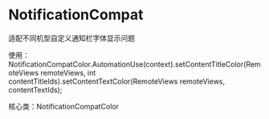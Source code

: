 # NotificationCompat
适配不同机型自定义通知栏字体显示问题

使用：NotificationCompatColor.AutomationUse(context).setContentTitleColor(RemoteViews remoteViews, int contentTitleIds).setContentTextColor(RemoteViews remoteViews, contentTextIds);

核心类：NotificationCompatColor






